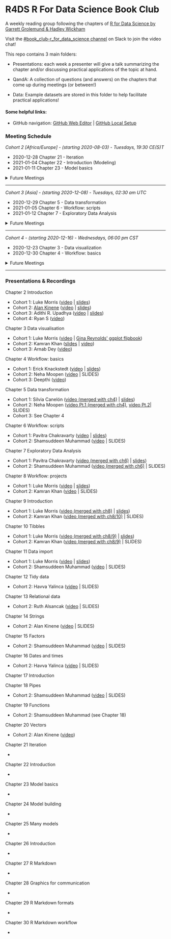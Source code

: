 # R4DS R For Data Science Book Club

A weekly reading group following the chapters of [R for Data Science by Garrett Grolemund & Hadley Wickham](https://r4ds.had.co.nz/)

Visit the [#book_club-r_for_data_science channel](https://r4ds.io/join) on Slack to join the video chat! 

This repo contains 3 main folders:

- Presentations: each week a presenter will give a talk summarizing the chapter and/or discussing practical applications of the topic at hand. 

- QandA: A collection of questions (and answers) on the chapters that come up during meetings (or between!)

- Data: Example datasets are stored in this folder to help facilitate practical applications!


#### Some helpful links: 
- GitHub navigation: [GitHub Web Editor](https://youtu.be/d41oc2OMAuI) | [GitHub Local Setup](https://www.youtube.com/watch?v=hNUNPkoledI)

### Meeting Schedule 

*Cohort 2 [Africa/Europe] - (starting 2020-08-03) - Tuesdays, 19:30 CE(S)T*

- 2020-12-28 Chapter 21 - Iteration
- 2021-01-04 Chapter 22 - Introduction (Modeling)
- 2021-01-11 Chapter 23 - Model basics

<details>
  <summary> Future Meetings </summary>

- 2021-01-18 Chapter 24 - Model building
- 2021-01-25 Chapter 25 - Many models

</details>
<hr>


*Cohort 3 [Asia] - (starting 2020-12-08) - Tuesdays, 02:30 am UTC*

- 2020-12-29 Chapter 5 - Data transformation
- 2021-01-05 Chapter 6 - Workflow: scripts
- 2021-01-12 Chapter 7 - Exploratory Data Analysis

<details>
  <summary> Future Meetings </summary>
  
- 2021-01-19 Chapter 8 - Workflow: projects
- 2021-01-26 Chapter 9 - Introduction (Wrangle)

</details>
<hr>


*Cohort 4 - (starting 2020-12-16) - Wednesdays, 06:00 pm CST*

- 2020-12-23 Chapter 3 - Data visualization
- 2020-12-30 Chapter 4 - Workflow: basics

<details>
  <summary> Future Meetings </summary>
  
- 2021-01-06 Chapter 5 - Data transformation
- 2021-01-13 Chapter 6 - Workflow: scripts
- 2021-01-20 Chapter 7 - Exploratory Data Analysis
- 2021-01-27 Chapter 8 - Workflow: projects
- 2021-02-03 Chapter 9 - Introduction (Wrangle)

</details>
<hr>

### Presentations & Recordings

Chapter 2 Introduction 

- Cohort 1: Luke Morris ([video](https://youtu.be/J8KHe2KAnUk) | [slides](https://r4ds.github.io/bookclub-R_for_Data_Science/Presentations/Week01/Cohort1/R4DS%20Ch%201-2%20-%20Morris.html))
- Cohort 2: [Alan Kinene](https://twitter.com/kinenealan) ([video](https://youtu.be/M28oO5jmVQU) | [slides](https://www.alankinene.com/r4ds_book_club/r4ds/r4ds-ch1_2.html#1))
- Cohort 3: Adithi R. Upadhya ([video](https://youtu.be/l3OMDYzn7uU) | [slides](https://github.com/adithirgis/r4ds_practice/blob/master/R/R4DS_Asian_Chap_1_2_ARU.Rmd))
- Cohort 4: Ryan S ([video](https://youtu.be/_IQrDw3Fp4M))

Chapter 3 Data visualisation 

- Cohort 1: Luke Morris ([video](https://youtu.be/TuWkMvQbYPI) | [Gina Reynolds' ggplot flipbook](https://evamaerey.github.io/ggplot_flipbook/ggplot_flipbook_xaringan.html))
- Cohort 2: Kamran Khan ([slides](https://github.com/camcaan/bookclub-R_for_Data_Science/blob/main/R4DS_Visualisation_slides.pptx) | [video](https://youtu.be/1Kl-Ma2Ajk8))
- Cohort 3: Arnab Dey ([video](https://youtu.be/8Ltc8Zxpqjg))

Chapter 4 Workflow: basics 

- Cohort 1: Erick Knackstedt ([video](https://youtu.be/utmMd8QEq7Y) | [slides](https://r4ds.github.io/bookclub-R_for_Data_Science/Presentations/Week03/Cohort1/Chapter4Slides.html)) 
- Cohort 2: Neha Moopen ([video](https://youtu.be/uFseYWMo5jg) | SLIDES)
- Cohort 3: Deepthi ([video](https://youtu.be/5sEHsmktlWE))

Chapter 5 Data transformation 

- Cohort 1: Silvia Canelón ([video (merged with ch4)](https://youtu.be/p-h758aKWQY) | [slides](https://r4ds.github.io/bookclub-R_for_Data_Science/Presentations/Week04/Cohort1/Chapter5Slides.html))
- Cohort 2: Neha Moopen ([video Pt.1 (merged with ch4)](https://youtu.be/uFseYWMo5jg), [video Pt.2](https://youtu.be/VXzFEZ3LMJU)| SLIDES)
- Cohort 3: See Chapter 4

Chapter 6 Workflow: scripts

- Cohort 1: Pavitra Chakravarty ([video](https://www.youtube.com/watch?v=mlIgAWOLVuQ) | [slides](https://r4ds.github.io/bookclub-R_for_Data_Science/Presentations/Week05/Cohort1/Chapter6Slides.html))
- Cohort 2: Shamsuddeen Muhammad ([video](https://youtu.be/SfAiSNKdAXA) | SLIDES)

Chapter 7 Exploratory Data Analysis 

- Cohort 1: Pavitra Chakravarty ([video (merged with ch6)](https://www.youtube.com/watch?v=mlIgAWOLVuQ) | [slides](https://r4ds.github.io/bookclub-R_for_Data_Science/Presentations/Week05/Cohort1/Chapter6Slides.html))
- Cohort 2: Shamsuddeen Muhammad ([video (merged with ch6)](https://youtu.be/SfAiSNKdAXA) | SLIDES)

Chapter 8 Workflow: projects 

- Cohort 1: Luke Morris ([video](https://youtu.be/FVF_aDtsQ_U) | [slides](https://r4ds.github.io/bookclub-R_for_Data_Science/Presentations/Week06/Cohort1/Chapter8910Slides.html))
- Cohort 2: Kamran Khan ([video](https://youtu.be/5QKJpziLKOM) | SLIDES)

Chapter 9 Introduction 

- Cohort 1: Luke Morris ([video (merged with ch8)](https://youtu.be/FVF_aDtsQ_U) | [slides](https://r4ds.github.io/bookclub-R_for_Data_Science/Presentations/Week06/Cohort1/Chapter8910Slides.html))
- Cohort 2: Kamran Khan ([video (merged with ch8/10)](https://youtu.be/5QKJpziLKOM) | SLIDES)

Chapter 10 Tibbles 

- Cohort 1: Luke Morris ([video (merged with ch8/9)](https://youtu.be/FVF_aDtsQ_U) | [slides](https://r4ds.github.io/bookclub-R_for_Data_Science/Presentations/Week06/Cohort1/Chapter8910Slides.html))
- Cohort 2: Kamran Khan ([video (merged with ch8/9)](https://youtu.be/5QKJpziLKOM) | SLIDES)

Chapter 11 Data import 

- Cohort 1: Luke Morris ([video](https://www.youtube.com/watch?v=6QIDXUJbB1o) | [slides](https://r4ds.github.io/bookclub-R_for_Data_Science/Presentations/Week07/Cohort1/Chapter11Slides.html#1))
- Cohort 2: Shamsuddeen Muhammad ([video](https://youtu.be/oz3GftZaLoU) | SLIDES)

Chapter 12 Tidy data 

- Cohort 2: Havva Yalinca ([video](https://youtu.be/ZPjqrPU82oc) | SLIDES)

Chapter 13 Relational data 

- Cohort 2: Ruth Alsancak ([video](https://youtu.be/OrdmIgIF6fE) | SLIDES)

Chapter 14 Strings 

- Cohort 2: Alan Kinene ([video](https://youtu.be/LhKcezUfOkA) | SLIDES)

Chapter 15 Factors 

- Cohort 2: Shamsuddeen Muhammad ([video](https://youtu.be/BE9cBn_kEuI) | SLIDES)

Chapter 16 Dates and times 

- Cohort 2: Havva Yalinca ([video](https://youtu.be/k9JxPplTbxg) | SLIDES)

Chapter 17 Introduction 

Chapter 18 Pipes 

- Cohort 2: Shamsuddeen Muhammad ([video](https://youtu.be/lOhocN1qVFk) | SLIDES)

Chapter 19 Functions 

- Cohort 2: Shamsuddeen Muhammad (see Chapter 18)

Chapter 20 Vectors 

- Cohort 2: Alan Kinene ([video](https://youtu.be/Ggqo6Q4T_FA))

Chapter 21 Iteration 

- 

Chapter 22 Introduction 

- 

Chapter 23 Model basics 

- 

Chapter 24 Model building 

- 

Chapter 25 Many models 

- 

Chapter 26 Introduction 

- 

Chapter 27 R Markdown 

- 

Chapter 28 Graphics for communication 

- 

Chapter 29 R Markdown formats 

- 

Chapter 30 R Markdown workflow 

- 
